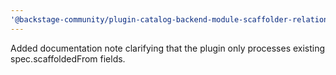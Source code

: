 ```yaml
---
'@backstage-community/plugin-catalog-backend-module-scaffolder-relation-processor': patch
---
```


Added documentation note clarifying that the plugin only processes existing spec.scaffoldedFrom fields.
